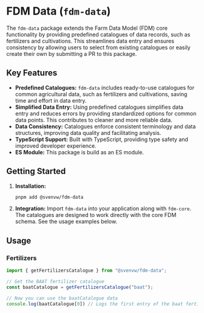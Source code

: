 # FDM Data (`fdm-data`)

The `fdm-data` package extends the Farm Data Model (FDM) core functionality by providing predefined catalogues of data records, such as fertilizers and cultivations. This streamlines data entry and ensures consistency by allowing users to select from existing catalogues or easily create their own by submitting a PR to this package.

## Key Features

*   **Predefined Catalogues:** `fdm-data` includes ready-to-use catalogues for common agricultural data, such as fertilizers and cultivations, saving time and effort in data entry.
*   **Simplified Data Entry:** Using predefined catalogues simplifies data entry and reduces errors by providing standardized options for common data points.  This contributes to cleaner and more reliable data.
*   **Data Consistency:** Catalogues enforce consistent terminology and data structures, improving data quality and facilitating analysis.
*   **TypeScript Support:** Built with TypeScript, providing type safety and improved developer experience.
*   **ES Module:** This package is build as an ES module.

## Getting Started

1.  **Installation:**

    ```bash
    pnpm add @svenvw/fdm-data
    ```

2.  **Integration:** Import `fdm-data` into your application along with `fdm-core`. The catalogues are designed to work directly with the core FDM schema. See the usage examples below.

## Usage

### Fertilizers

```typescript
import { getFertilizersCatalogue } from "@svenvw/fdm-data";

// Get the BAAT fertilizer catalogue
const baatCatalogue = getFertilizersCatalogue("baat");

// Now you can use the baatCatalogue data
console.log(baatCatalogue[0]) // Logs the first entry of the baat fertilizer catalogue
